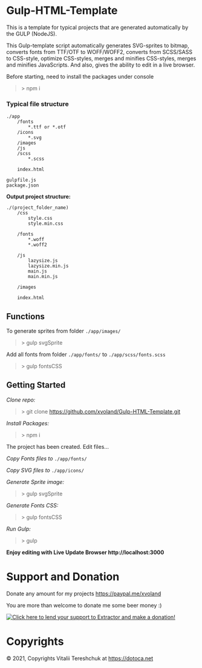 # Gulp-HTML-Template

This is a template for typical projects that are generated automatically by the GULP (NodeJS).

This Gulp-template script automatically generates SVG-sprites to bitmap, converts fonts from TTF/OTF to WOFF/WOFF2, converts from SCSS/SASS to CSS-style, optimize CSS-styles, merges and minifies CSS-styles, merges and minifies JavaScripts. And also, gives the ability to edit in a live browser.



Before starting, need to install the packages under console 
>  \> npm i

### Typical file structure
```
./app
	/fonts
		*.ttf or *.otf
	/icons
		*.svg
	/images
	/js
	/scss
		*.scss
		
	index.html
	
gulpfile.js
package.json
```


**Output project structure:**
```
./(project_folder_name)
	/css
		style.css
		style.min.css
		
	/fonts
		*.woff
		*.woff2
		
	/js
		lazysize.js
		lazysize.min.js
		main.js
		main.min.js
		
	/images
	
	index.html
```


## Functions

To generate sprites from folder `./app/images/`
> \> gulp svgSprite

Add all fonts from folder `./app/fonts/` to `./app/scss/fonts.scss`

> \> gulp fontsCSS

## Getting Started

*Clone repo:*

> \> git clone https://github.com/xvoland/Gulp-HTML-Template.git

*Install Packages:*

> \> npm i



The project has been created. Edit files...



*Copy Fonts files to* `./app/fonts/`

*Copy SVG files to* `./app/icons/`

*Generate Sprite image:*

> \> gulp svgSprite

*Generate Fonts CSS:*

> \> gulp fontsCSS

*Run Gulp:*

> \> gulp

**Enjoy editing with Live Update Browser http://localhost:3000**

# Support and Donation

Donate any amount for my projects <a href='https://paypal.me/xvoland'>https://paypal.me/xvoland</a>


You are more than welcome to donate me some beer money :)

<a href='https://www.paypal.com/cgi-bin/webscr?cmd=_s-xclick&hosted_button_id=9D4YBRWH8QURU'><img alt='Click here to lend your support to Extractor and make a donation!' src='https://www.paypalobjects.com/en_US/GB/i/btn/btn_donateCC_LG.gif' border='0' /></a>

# Copyrights

© 2021, Copyrights Vitalii Tereshchuk at https://dotoca.net